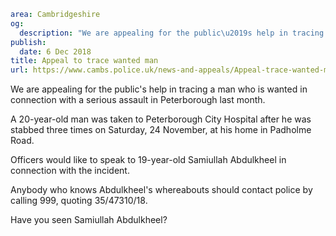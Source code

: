 ```yaml
area: Cambridgeshire
og:
  description: "We are appealing for the public\u2019s help in tracing a man who is wanted in connection with a serious assault in Peterborough last month."
publish:
  date: 6 Dec 2018
title: Appeal to trace wanted man
url: https://www.cambs.police.uk/news-and-appeals/Appeal-trace-wanted-man
```

We are appealing for the public's help in tracing a man who is wanted in connection with a serious assault in Peterborough last month.

A 20-year-old man was taken to Peterborough City Hospital after he was stabbed three times on Saturday, 24 November, at his home in Padholme Road.

Officers would like to speak to 19-year-old Samiullah Abdulkheel in connection with the incident.

Anybody who knows Abdulkheel's whereabouts should contact police by calling 999, quoting 35/47310/18.

Have you seen Samiullah Abdulkheel?
